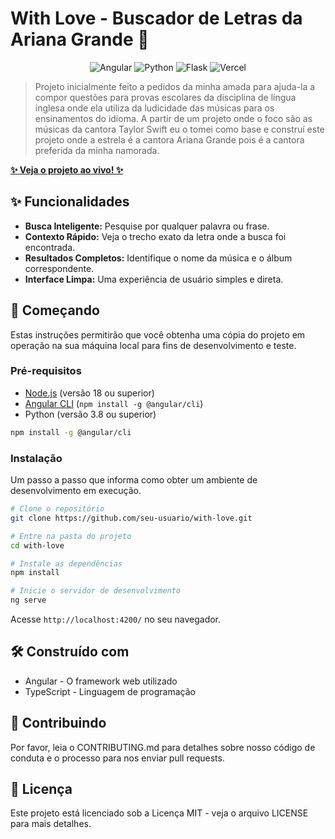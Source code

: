 # With Love - Buscador de Letras da Ariana Grande 🎤

<p align="center">
  <img src="https://img.shields.io/badge/Angular-DD0031?style=for-the-badge&logo=angular&logoColor=white" alt="Angular"/>
  <img src="https://img.shields.io/badge/Python-3776AB?style=for-the-badge&logo=python&logoColor=white" alt="Python"/>
  <img src="https://img.shields.io/badge/Flask-000000?style=for-the-badge&logo=flask&logoColor=white" alt="Flask"/>
  <img src="https://img.shields.io/badge/Vercel-000000?style=for-the-badge&logo=vercel&logoColor=white" alt="Vercel"/>
</p>

> Projeto inicialmente feito a pedidos da minha amada para ajuda-la a compor questões para provas escolares da disciplina de língua inglesa onde ela utiliza da ludicidade das músicas para os ensinamentos do idioma.
> A partir de um projeto onde o foco são as músicas da cantora Taylor Swift eu o tomei como base e construí este projeto onde a estrela é a cantora Ariana Grande pois é a cantora preferida da minha namorada.

**[✨ Veja o projeto ao vivo! ✨](https://with-love-seven.vercel.app)**

## ✨ Funcionalidades

*   **Busca Inteligente:** Pesquise por qualquer palavra ou frase.
*   **Contexto Rápido:** Veja o trecho exato da letra onde a busca foi encontrada.
*   **Resultados Completos:** Identifique o nome da música e o álbum correspondente.
*   **Interface Limpa:** Uma experiência de usuário simples e direta.

## 🚀 Começando

Estas instruções permitirão que você obtenha uma cópia do projeto em operação na sua máquina local para fins de desenvolvimento e teste.

### Pré-requisitos

*   [Node.js](https://nodejs.org/) (versão 18 ou superior)
*   [Angular CLI](https://angular.io/cli) (`npm install -g @angular/cli`)
*   Python (versão 3.8 ou superior)

```bash
npm install -g @angular/cli
```

### Instalação

Um passo a passo que informa como obter um ambiente de desenvolvimento em execução.

```bash
# Clone o repositório
git clone https://github.com/seu-usuario/with-love.git

# Entre na pasta do projeto
cd with-love

# Instale as dependências
npm install

# Inicie o servidor de desenvolvimento
ng serve
```

Acesse `http://localhost:4200/` no seu navegador.

## 🛠️ Construído com

*   Angular - O framework web utilizado
*   TypeScript - Linguagem de programação

## 🤝 Contribuindo

Por favor, leia o CONTRIBUTING.md para detalhes sobre nosso código de conduta e o processo para nos enviar pull requests.

## 📄 Licença

Este projeto está licenciado sob a Licença MIT - veja o arquivo LICENSE para mais detalhes.
